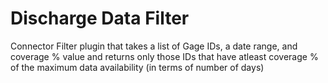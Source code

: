 # Discharge Data Filter
Connector Filter plugin that takes a list of Gage IDs, a date range, and coverage % value and returns only
those IDs that have atleast coverage % of the maximum data availability (in terms of number of days)
